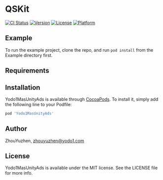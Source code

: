# QSKit

[![CI Status](https://img.shields.io/travis/yodo1/Yodo1MasUnityAds.svg?style=flat)](https://travis-ci.org/yodo1/Yodo1MasUnityAds)
[![Version](https://img.shields.io/cocoapods/v/Yodo1MasUnityAds.svg?style=flat)](https://cocoapods.org/pods/Yodo1MasUnityAds)
[![License](https://img.shields.io/cocoapods/l/Yodo1MasUnityAds.svg?style=flat)](https://cocoapods.org/pods/Yodo1MasUnityAds)
[![Platform](https://img.shields.io/cocoapods/p/Yodo1MasUnityAds.svg?style=flat)](https://cocoapods.org/pods/Yodo1MasUnityAds)

## Example

To run the example project, clone the repo, and run `pod install` from the Example directory first.

## Requirements

## Installation

Yodo1MasUnityAds is available through [CocoaPods](https://cocoapods.org). To install
it, simply add the following line to your Podfile:

```ruby
pod 'Yodo1MasUnityAds'
```

## Author

ZhouYuzhen, zhouyuzhen@yodo1.com

## License

Yodo1MasUnityAds is available under the MIT license. See the LICENSE file for more info.
